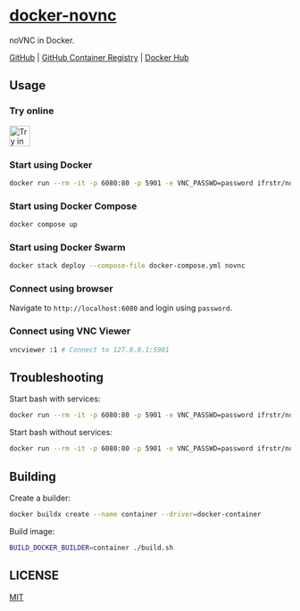 # [docker-novnc](https://github.com/ifrstr/docker-novnc)

noVNC in Docker.

[GitHub](https://github.com/ifrstr/docker-novnc)
|
[GitHub Container Registry](https://github.com/orgs/ifrstr/packages/container/package/docker-novnc)
|
[Docker Hub](https://hub.docker.com/r/ifrstr/novnc)

## Usage

### Try online

<a href="https://labs.play-with-docker.com/?stack=https://raw.githubusercontent.com/ifrstr/docker-novnc/master/docker-compose.yml" target="_blank"><img src="https://raw.githubusercontent.com/play-with-docker/stacks/master/assets/images/button.png" alt="Try in PWD" height="37"/></a>

### Start using Docker

```sh
docker run --rm -it -p 6080:80 -p 5901 -e VNC_PASSWD=password ifrstr/novnc
```

### Start using Docker Compose

```sh
docker compose up
```

### Start using Docker Swarm

```sh
docker stack deploy --compose-file docker-compose.yml novnc
```

### Connect using browser

Navigate to `http://localhost:6080` and login using `password`.

### Connect using VNC Viewer

```sh
vncviewer :1 # Connect to 127.0.0.1:5901
```

## Troubleshooting

Start bash with services:

```sh
docker run --rm -it -p 6080:80 -p 5901 -e VNC_PASSWD=password ifrstr/novnc /sbin/my_init -- bash -l
```

Start bash without services:

```sh
docker run --rm -it -p 6080:80 -p 5901 -e VNC_PASSWD=password ifrstr/novnc bash
```

## Building

Create a builder:

```sh
docker buildx create --name container --driver=docker-container
```

Build image:

```sh
BUILD_DOCKER_BUILDER=container ./build.sh
```

## LICENSE

[MIT](https://github.com/ifrstr/docker-novnc/blob/master/LICENSE)
